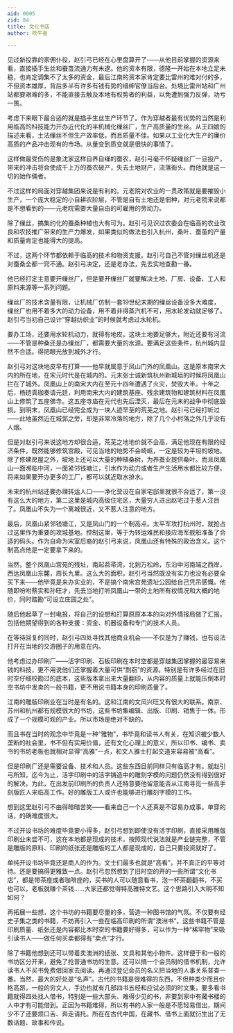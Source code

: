```yaml
---
aid: 0005
zid: 84
title: 文化书店
author: 吹牛者

---
```




  见过新投靠的家佣仆役，赵引弓已经在心里盘算开了——从他目前掌握的资源来看，直接插手生丝和蚕茧流通力有未逮。他的资本有限，德隆一开始在本地立足未稳，也肯定调集不了太多的资金，最后江南的资本家肯定要比雷州的难对付的多，不但资本雄厚，背后多半有许多有钱有势的缙绅官僚当后台。处境比雷州站和广州站都要艰难的多，不能直接去触及本地有权势者的利益，以免遭到强力反弹，功亏一篑。

  考虑下来眼下最合适的就是插手生丝生产环节了。作为穿越者最有优势的当然是利用临高的科技能力开办近代化的半机械化缫丝厂，生产高质量的生丝。从王四娘的描述来看，土法缫丝不但生产效率低，而且质量不佳。如果以工业化大生产的廉价高质的产品冲击现有的市场。从量变到质变就是很快的事情了。

  这样做最受伤的是象沈家这样自养自缫的蚕农，赵引弓毫不怀疑缫丝厂一旦投产，带来的冲击将会使成千上万的蚕农破产，失去土地财产，流落街头。而他就是这一切的始作俑者。

  不过这样的局面对穿越集团来说是有利的。元老院对农业的一贯政策就是要摧毁小生产，一个庞大稳定的小自耕农阶层，不管是自有土地还是佃种，对元老院来说都是不想看到的——元老院需要大量自由的可雇用的劳动力。

  除了缫丝，搞集约化的蚕桑种植也大有可为。赵引弓见识过农委会在临高的农业改良和农技推广带来的生产力爆发，如果类似的做法也引入杭州，桑叶、蚕茧的产量和质量肯定也能得大的提高。

  不过，这两个环节都依赖于临高的技术和物资支援。赵引弓自己不管对缫丝机还是对蚕桑全都一窍不通。赵引弓决定，还是老办法，先去实地查勘一番。

  他已经打定主意要开缫丝厂，但是要开缫丝厂就要解决土地、厂房、设备、工人和原料来源等一系列问题。

  缫丝厂的技术含量有限，让机械厂仿制一套19世纪末期的缫丝设备没多大难度，缫丝厂也用不着多大的动力设备，用不着非得蒸汽机不可，用水轮发动就足够了。赵引弓当初自己设计“穿越纺织业”的时候就考虑过水轮机。

  要办工场，还要用水轮机动力，就得有地皮。这块土地要足够大，附近还要有河流——不管是种桑还是办缫丝厂，都需要大量的水源。要满足这些条件，杭州城内显然不合适。得把眼光放到城外才行。

  赵引弓对这块地皮早有打算——他早就属意于凤山门外的凤凰山。这是原本南宋大内的所在地，在宋元时代是在城内的。元末张士诚新筑杭州新城垣的时候将凤凰山拦在了城外。凤凰山上的南宋大内在至元十四年遭遇了火灾，焚毁大半。十年之后，杨琏真珈奏请元廷，利用南宋大内的建筑基座、残余建筑物和建筑材料在凤凰山上修筑了五座佛寺。这五座寺庙在元代也先后湮灭，最后在元末的战争中彻底毁损。到明末，凤凰山已经完全成为一块人迹罕至的荒芜之地。赵引弓已经打听过——此地虽然近在城郭之旁，却是非常冷落的地方，除了几个小村落之外几乎没有人烟。

  但是对赵引弓来说这地方却很合适，荒芜之地地价就不会高，满足他现在有限的经济条件，既然能够修筑宫殿，可见当地的地势不会崎岖，一定是较为平坦的坡地。除了修建房屋之外，坡地上还可以大量的种植桑树，为养蚕业提供桑叶。而且凤凰山一面濒临中河，一面紧邻钱塘江，引水作为动力或者生产生活用水都比较方便。将来如果要开办更多的工厂，都可以就近取水排水。

  未来的杭州站还要办理转运人口——净化营设在自家宅邸里就很不合适了，第一没有这么大的地方，第二这里是城内高级住宅区，大量穷人进出赵宅过于惹人注目了。凤凰山不失为一个离城很近，又不惹人注意的地方。

  最后，凤凰山紧邻钱塘江，又是凤山门的一个制高点。太平军攻打杭州时，就抢占过这里作为重要的攻城基地。控制这里，等于为转运难民和接应海军舰船准备了合适的码头。作为自命为宋室后裔的赵引弓来说，凤凰山还有特殊的政治含义。这个制高点他是一定要拿下来的。

  当然，整个凤凰山宫苑的残址，南起苕帚湾，北到万松岭，东沿中河南端之西岸，西达凤凰山东麓，周长九里。这么大的面积，赵引弓当然既没有实力也没有必要全买下来——他毕竟是来办实业的，不是搞个南宋宫苑遗址公园给自己凭吊感慨。他随即吩咐蔡实和孙旺才，先去当地打听凤凰山一带的土地所有权情况和大概的地价，同时踏勘“可设立庄园之处”。

  随后他起草了一封电报，将自己的设想和打算原原本本的向对外情报局做了汇报。包括他期望得到的各种支援：资金、机器设备和专门的技术人员。

  在等待回复的同时，赵引弓四处寻找其他商业机会——不仅是为了赚钱，也有设法打开在当地的交游圈子的用意在内。

  他考虑过办印刷厂——活字印刷、石板印刷在本时空都是穿越集团掌握的最容易来钱的科技，更不用说他们还掌握着大量可供“剽窃”的资源。特别是有许多经过在旧时空仔细校勘过的底本，这些版本拿出来大量翻印，从内容的质量上就能压倒本时空书坊中发卖的一般书籍，更不用说书籍本身的印刷质量了。

  江南的雕版印刷业在当时是有名的。这和江南的文风兴旺又有很大的联系。南京、苏州和杭州都有规模很大的书坊，这些书坊集编辑、出版、印刷、销售于一体。形成了一个规模可观的产业。所以市场是绝对不缺的。

  而且书在当时的观念中毕竟是一种“雅物”，书毕竟和读书人有关，在知识被少数人垄断的社会里，书不但有实用价值，还有文化心理上的意义，所以印书、编书、卖书的书坊老板也就相对显得“高雅”一点，和文人雅士打起交道来容易被“高看”。

  但是印刷厂还是需要设备、技术和人员。这些东西目前同样只有临高才有。就赵引弓所知，迄今为止，活字印刷中的活字铸造中的雕刻字模的问题仍然没有得到很好的解决。为此，在出发前印刷所的负责人还特意要他留意能否从江南寻觅一些高手刻版匠人来临高工作。好的雕版工人或许也能够进行雕刻字模的工作。

  想到这里赵引弓不由得暗暗苦笑——看来自己一个人还真是不容易办成事。单穿的话，的确难度很大。

  不过开设书坊的难度毕竟要小得多，赵引弓想到即使没有活字印刷，直接采用雕版印刷业未尝不可，这在本地都是现成的技术，按照现代说法就是产业链完整，不管是雕版的原料、印刷的纸张还是雕版的工人都是现成的，自己只要投资就好了。

  单纯开设书坊毕竟还是商人的作为。文士们最多也就是“高看”，并不真正的平等对待。还是要搞得更雅致一点。赵引弓忽然想到了旧时空的开的一些所谓“文化书店”，都是带茶座或者咖啡座的，买书的人可以随意看书，泡一杯茶翻翻书，不买也可以，老板就赚个茶钱……大家还都觉得特高雅特文艺。这个思路引入大明不知如何？

  再拓展一些想，这个书坊的书籍要尽量的多，营造一种图书馆的气氛。不仅要有经史子集之类的书籍，不妨再引入一些在临高印刷的所谓“澳洲书”。这些书籍不管是印刷质量、纸张还是内容都比本时空的书籍要好得多，可以作为一种“稀罕物”来吸引读书人——做任何买卖都得有“卖点”才行。

  除了书籍他想到还可以带着卖澳洲的纸张、文具和其他小物件。这样便于和一般的书坊区分开来，避免了抢普通书坊的生意。还可以搞一个会员制的借书机制，允许读书人不买书免费借回家去阅读。再通过登记会员的名义把当地的人事关系普查一番。当然，最大的好处是“名声”。古代的书籍是很难得的东西，不但种类少而且价格高昂，一般的穷文人，手边也就有几部四书五经和应试必须的时文集，要多看书籍就得四处找人借书，特别是一些大部头、难得少见的书，非要到家中有藏书楼的人中才有可能借到。正因为书籍难得，所以有书的人家一般是不愿轻易借出，期间少不了还要烦口舌、奔走请托。所在在古代中国，在藏书、借书上面就衍生出了无数话题、故事和传说。



